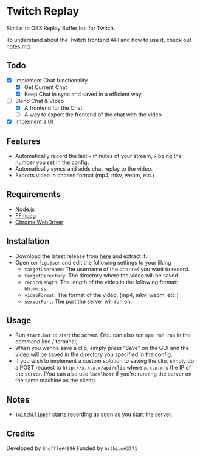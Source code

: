 # Twitch Replay

Similar to OBS Replay Buffer but for Twitch.

To understand about the Twitch frontend API and how to use it, check out [notes.md](notes.MD).

## Todo

- [x] Implement Chat functionality
  - [x] Get Current Chat
  - [x] Keep Chat in sync and saved in a efficient way
- [ ] Blend Chat & Video
  - [x] A frontend for the Chat
  - [ ] A way to export the frontend of the chat with the video
- [x] Implement a UI

## Features

- Automatically record the last `x` minutes of your stream, `x` being the number you set in the config.
- Automatically syncs and adds chat replay to the video.
- Exports video in chosen format (mp4, mkv, webm, etc.)

## Requirements

- [Node.js](https://nodejs.org/en/download/)
- [FFmpeg](https://www.gyan.dev/ffmpeg/builds/)
- [Chrome WebDriver](https://chromedriver.chromium.org/downloads) 

## Installation

- Download the latest release from [here](/releases) and extract it.
- Open `config.json` and edit the following settings to your liking
  - `targetUsername`: The username of the channel you want to record.
  - `targetDirectory`: The directory where the video will be saved.
  - `recordLength`: The length of the video in the following format: `hh:mm:ss`.
  - `videoFormat`: The format of the video. (mp4, mkv, webm, etc.)
  - `serverPort`: The port the server will run on.

## Usage

- Run `start.bat` to start the server. (You can also run `npm run run` in the command line / terminal)
- When you wanna save a clip, simply press "Save" on the GUI and the video will be saved in the directory you specified in the config.
- If you wish to implement a custom solution to saving the clip, simply do a POST request to `http://x.x.x.x/api/clip` where `x.x.x.x` is the IP of the server. (You can also use `localhost` if you're running the server on the same machine as the client)

## Notes

- `TwitchClipper` starts recording as soon as you start the server.

## Credits

Developed by `Shuffle#4696`
Funded by `Arthium#3771`
